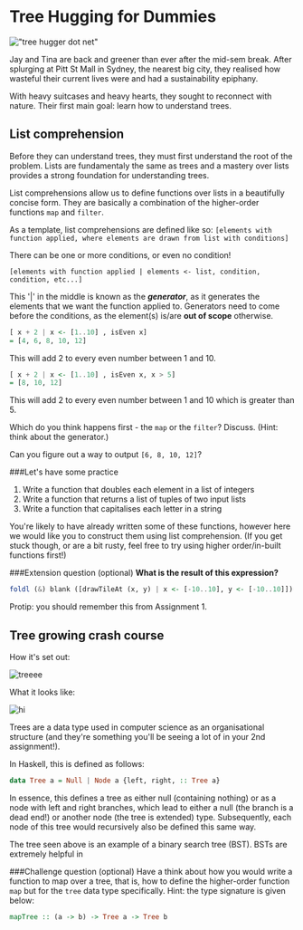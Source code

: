 # Tree Hugging for Dummies

!["tree hugger dot net"](http://media.treehugger.com/assets/images/2016/07/green-forest-trees.jpg.662x0_q70_crop-scale.jpg "tree hugger dot net")

Jay and Tina are back and greener than ever after the mid-sem break. After splurging at Pitt St Mall in Sydney, the nearest big city, they realised how wasteful their current lives were and had a sustainability epiphany.

With heavy suitcases and heavy hearts, they sought to reconnect with nature.
Their first main goal: learn how to understand trees.

## List comprehension
Before they can understand trees, they must first understand the root of the problem. Lists are fundamentaly the same as trees and a mastery over lists provides a strong foundation for understanding trees.

List comprehensions allow us to define functions over lists in a beautifully concise form. They are basically a combination of the higher-order functions `map` and `filter`.

As a template, list comprehensions are defined like so:
`[elements with function applied, where elements are drawn from list with conditions]`

There can be one or more conditions, or even no condition!

`[elements with function applied | elements <- list, condition, condition, etc...]`

This '|' in the middle is known as the ***generator***, as it generates the elements that we want the function applied to. Generators need to come before the conditions, as the element(s) is/are **out of scope** otherwise.

```haskell
[ x + 2 | x <- [1..10] , isEven x]
= [4, 6, 8, 10, 12]
```

This will add 2 to every even number between 1 and 10.

```haskell
[ x + 2 | x <- [1..10] , isEven x, x > 5]
= [8, 10, 12]
```

This will add 2 to every even number between 1 and 10 which is greater than 5.

Which do you think happens first - the `map` or the `filter`? Discuss. (Hint: think about the generator.)

Can you figure out a way to output `[6, 8, 10, 12]`?

###Let's have some practice

1. Write a function that doubles each element in a list of integers
2. Write a function that returns a list of tuples of two input lists
3. Write a function that capitalises each letter in a string

You're likely to have already written some of these functions, however here we would like you to construct them using list comprehension. (If you get stuck though, or are a bit rusty, feel free to try using higher order/in-built functions first!)

###Extension question (optional)
**What is the result of this expression?**
```haskell
foldl (&) blank ([drawTileAt (x, y) | x <- [-10..10], y <- [-10..10]])
```
Protip: you should remember this from Assignment 1.

## Tree growing crash course
How it's set out:

![treeee](https://68.media.tumblr.com/9ff6df22dbabeada477a3c4457d6ad6c/tumblr_inline_ookbj1q7fN1rec53b_540.png)

What it looks like:

![hi](https://www.nczonline.net/images/wp-content/uploads/2009/06/500px-Binary_search_tree.svg_-300x250.png)

Trees are a data type used in computer science as an organisational structure (and they're something you'll be seeing a lot of in your 2nd assignment!).

In Haskell, this is defined as follows:

```haskell
data Tree a = Null | Node a {left, right, :: Tree a}
```
In essence, this defines a tree as either null (containing nothing) or as a node with left and right branches, which lead to either a null (the branch is a dead end!) or another node (the tree is extended) type.
Subsequently, each node of this tree would recursively also be defined this same way.

The tree seen above is an example of a binary search tree (BST). BSTs are extremely helpful in 

###Challenge question (optional)
Have a think about how you would write a function to map over a tree, that is, how to define the higher-order function `map` but for the `tree` data type specifically.
Hint: the type signature is given below:

```haskell
mapTree :: (a -> b) -> Tree a -> Tree b

